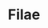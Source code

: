 ---
blog: http://filae.com/ressources/blog
facebook: https://facebook.com/genealogiecom
logohandle: filae
sort: filae
title: Filae
twitter: https://x.com/filaecom
website: https://www.filae.com/
---